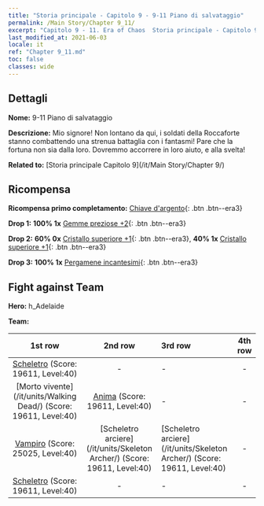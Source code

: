 ```yaml
---
title: "Storia principale - Capitolo 9 - 9-11 Piano di salvataggio"
permalink: /Main Story/Chapter 9_11/
excerpt: "Capitolo 9 - 11. Era of Chaos  Storia principale - Capitolo 9_11. 9-11 Piano di salvataggio"
last_modified_at: 2021-06-03
locale: it
ref: "Chapter 9_11.md"
toc: false
classes: wide
---
```


## Dettagli

 **Nome:** 9-11 Piano di salvataggio

 **Descrizione:** Mio signore! Non lontano da qui, i soldati della Roccaforte stanno combattendo una strenua battaglia con i fantasmi! Pare che la fortuna non sia dalla loro. Dovremmo accorrere in loro aiuto, e alla svelta!

 **Related to:** [Storia principale Capitolo 9](/it/Main Story/Chapter 9/)

## Ricompensa

 **Ricompensa primo completamento:** [Chiave d'argento](/ItemsIT/con_693/){: .btn .btn--era3}

 **Drop 1:** **100% 1x** [Gemme preziose +2](/ItemsIT/mat_30/){: .btn .btn--era3}

 **Drop 2:** **60% 0x** [Cristallo superiore +1](/ItemsIT/mat_24/){: .btn .btn--era3}, **40% 1x** [Cristallo superiore +1](/ItemsIT/mat_24/){: .btn .btn--era3}

 **Drop 3:** **100% 1x** [Pergamene incantesimi](/ItemsIT/con_694/){: .btn .btn--era3}


## Fight against Team
 **Hero:** h_Adelaide

 **Team:**


  | 1st row | 2nd row | 3rd row | 4th row |
  |:----:|:----:|:----|:----:|
  | [Scheletro](/it/units/Skeleton/) (Score: 19611, Level:40)  | - | - | - |
  | [Morto vivente](/it/units/Walking Dead/) (Score: 19611, Level:40)  | [Anima](/it/units/Wight/) (Score: 19611, Level:40)  | - | - |
  | [Vampiro](/it/units/Vampire/) (Score: 25025, Level:40)  | [Scheletro arciere](/it/units/Skeleton Archer/) (Score: 19611, Level:40)  | [Scheletro arciere](/it/units/Skeleton Archer/) (Score: 19611, Level:40)  | - |
  | [Scheletro](/it/units/Skeleton/) (Score: 19611, Level:40)  | - | - | - |


